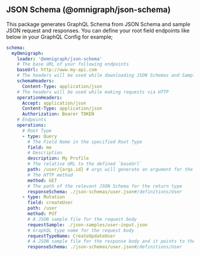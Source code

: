 ## JSON Schema (@omnigraph/json-schema)

This package generates GraphQL Schema from JSON Schema and sample JSON request and responses. You can define your root field endpoints like below in your GraphQL Config for example;

```yaml filename=".graphqlrc.yml"
schema:
  myOmnigraph:
    loader: '@omnigraph/json-schema'
    # The base URL of your following endpoints
    baseUrl: http://www.my-api.com
    # The headers will be used while downloading JSON Schemas and Samples
    schemaHeaders:
      Content-Type: application/json
    # The headers will be used while making requests via HTTP
    operationHeaders:
      Accept: application/json
      Content-Type: application/json
      Authorization: Bearer TOKEN
    # Endpoints
    operations:
      # Root Type
      - type: Query
        # The Field Name in the specified Root Type
        field: me
        # Description
        description: My Profile
        # The relative URL to the defined `baseUrl`
        path: /user/{args.id} # args will generate an argument for the field and put it here automatically
        # The HTTP method
        method: GET
        # The path of the relevant JSON Schema for the return type
        responseSchema: ./json-schemas/user.json#/definitions/User
      - type: Mutation
        field: createUser
        path: /user
        method: PUT
        # A JSON sample file for the request body
        requestSample: ./json-samples/user-input.json
        # GraphQL type name for the request body
        requestTypeName: CreateUpdateUser
        # A JSON sample file for the response body and it points to the specific definition using JSON Pointer pattern
        responseSchema: ./json-schemas/user.json#/definitions/User
```
